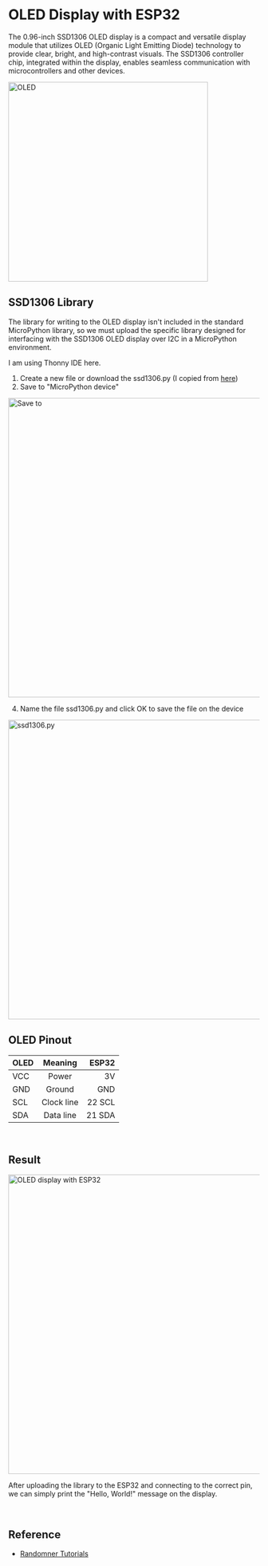 # OLED Display with ESP32
The 0.96-inch SSD1306 OLED display is a compact and versatile display module that utilizes OLED (Organic Light Emitting Diode) technology to provide clear, bright, and high-contrast visuals. The SSD1306 controller chip, integrated within the display, enables seamless communication with microcontrollers and other devices.

<img width="400" alt="OLED" src="https://github.com/luluwu516/ESP32/assets/98475122/7f94f895-4b66-448e-934f-dc1c7b27d4d6">

</br>

## SSD1306 Library
The library for writing to the OLED display isn't included in the standard MicroPython library, so we must upload the specific library designed for interfacing with the SSD1306 OLED display over I2C in a MicroPython environment. 

I am using Thonny IDE here.
1. Create a new file or download the ssd1306.py (I copied from [here](https://randomnerdtutorials.com/micropython-oled-display-esp32-esp8266/))
2. Save to "MicroPython device"

<img width="600" alt="Save to" src="https://github.com/luluwu516/ESP32/assets/98475122/3663e064-0f31-4ec6-aef6-baedb9daf7f7">

4. Name the file ssd1306.py and click OK to save the file on the device

<img width="600" alt="ssd1306.py" src="https://github.com/luluwu516/ESP32/assets/98475122/813ae6bd-41de-4f05-b0a5-f4a82de4ca5f">

</br>

## OLED Pinout

| OLED        | Meaning     | ESP32         |
| :---        |    :----:   |          ---: |
| VCC         | Power       | 3V            |
| GND         | Ground      | GND           |
| SCL         | Clock line  | 22 SCL        |
| SDA         | Data line   | 21 SDA        |

</br>

## Result

<img width="600" alt="OLED display with ESP32" src="https://github.com/luluwu516/ESP32/assets/98475122/af039bbd-91ac-465b-a94c-a5bd4a107c81">

After uploading the library to the ESP32 and connecting to the correct pin, we can simply print the "Hello, World!" message on the display.


</br>

## Reference
* [Randomner Tutorials](https://randomnerdtutorials.com/micropython-oled-display-esp32-esp8266/)
